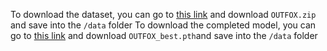   To download the dataset, you can go to [this link](https://drive.google.com/drive/folders/1FNfSmKFE40FHGBfGjypg_JS2aWO_G6gX) and download `OUTFOX.zip` and save into the `/data` folder
  To download the completed model, you can go to [this link](https://huggingface.co/heyongxin233/DeTeCtive/tree/main) and download `OUTFOX_best.pth`and save into the `/data` folder
